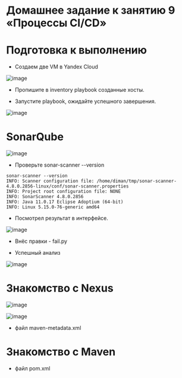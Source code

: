 # Домашнее задание к занятию 9 «Процессы CI/CD»

# Подготовка к выполнению

* Создаем  две VM в Yandex Cloud

![image](https://github.com/Dimarkle/DevOps/assets/118626944/2d59d811-a946-4ea8-986d-ca1258f60ac2)



* Пропишите в inventory playbook созданные хосты.




 * Запустите playbook, ожидайте успешного завершения.

![image](https://github.com/Dimarkle/DevOps/assets/118626944/4dad6613-129d-4646-89b9-24400b5599bd)

# SonarQube

![image](https://github.com/Dimarkle/DevOps/assets/118626944/db49eede-5052-424b-bf6e-c4e96ad3ca3f)

* Проверьте sonar-scanner --version
  
```
sonar-scanner --version
INFO: Scanner configuration file: /home/diman/tmp/sonar-scanner-4.8.0.2856-linux/conf/sonar-scanner.properties
INFO: Project root configuration file: NONE
INFO: SonarScanner 4.8.0.2856
INFO: Java 11.0.17 Eclipse Adoptium (64-bit)
INFO: Linux 5.15.0-76-generic amd64
```
* Посмотрел результат в интерфейсе.
  
![image](https://github.com/Dimarkle/DevOps/assets/118626944/0fb43985-ec1a-44b1-a7f8-7d455404f51f)

* Внёс правки - fail.py

* Успешный анализ 

![image](https://github.com/Dimarkle/DevOps/assets/118626944/729e455f-e521-4c23-82e3-9f5b4a0a8571)

# Знакомство с Nexus


![image](https://github.com/Dimarkle/DevOps/assets/118626944/4e1897d8-6e14-4ecc-9fb7-6ed281a251ad)




![image](https://github.com/Dimarkle/DevOps/assets/118626944/11e54716-b5ef-4d26-aa7a-8c51c2238eb9)

* файл maven-metadata.xml 


# Знакомство с Maven


* файл pom.xml



